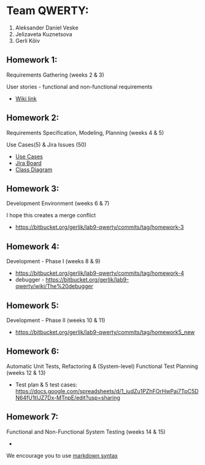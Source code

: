 # Team QWERTY:
1. Aleksander Daniel Veske
2. Jelizaveta Kuznetsova
3. Gerli Kõiv

## Homework 1:
Requirements Gathering (weeks 2 & 3) 

User stories - functional and non-functional requirements

* [Wiki link](https://bitbucket.org/gerlik/lab9-qwerty/wiki/Requirements)

## Homework 2:
Requirements Specification, Modeling, Planning (weeks 4 & 5) 

Use Cases(5) & Jira Issues (50)

* [Use Cases](https://bitbucket.org/gerlik/lab9-qwerty/wiki/Home)
* [Jira Board](https://lab9.atlassian.net/jira/software/projects/SE/boards/1)
* [Class Diagram](https://bitbucket.org/gerlik/lab9-qwerty/src/master/salessystem.png)

## Homework 3:
Development Environment (weeks 6 & 7) 

I hope this creates a merge 
conflict
* https://bitbucket.org/gerlik/lab9-qwerty/commits/tag/homework-3

## Homework 4:
Development - Phase I (weeks 8 & 9) 

* https://bitbucket.org/gerlik/lab9-qwerty/commits/tag/homework-4
* debugger - https://bitbucket.org/gerlik/lab9-qwerty/wiki/The%20debugger

## Homework 5:
Development - Phase II (weeks 10 & 11) 

* https://bitbucket.org/gerlik/lab9-qwerty/commits/tag/homework5_new

## Homework 6:
Automatic Unit Tests, Refactoring & (System-level) Functional Test Planning (weeks 12 & 13) 

* Test plan & 5 test cases: https://docs.google.com/spreadsheets/d/1_iudZu1PZhFOrHwPai7TpC5DN64fU1tIJZ7Dx-MTnpE/edit?usp=sharing

## Homework 7:
Functional and Non-Functional System Testing (weeks 14 & 15) 

*

We encourage you to use [markdown syntax](https://confluence.atlassian.com/bitbucketserver/markdown-syntax-guide-776639995.html)